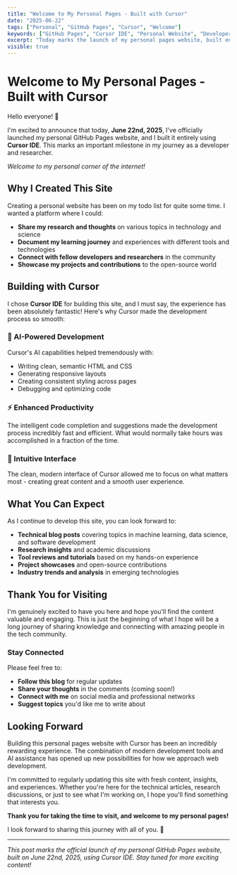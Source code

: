 ```yaml
---
title: "Welcome to My Personal Pages - Built with Cursor"
date: "2025-06-22"
tags: ["Personal", "GitHub Pages", "Cursor", "Welcome"]
keywords: ["GitHub Pages", "Cursor IDE", "Personal Website", "Developer Tools"]
excerpt: "Today marks the launch of my personal pages website, built entirely using Cursor IDE. Join me on this journey of sharing knowledge and experiences."
visible: true
---
```


# Welcome to My Personal Pages - Built with Cursor

Hello everyone! 🎉

I'm excited to announce that today, **June 22nd, 2025**, I've officially launched my personal GitHub Pages website, and I built it entirely using **Cursor IDE**. This marks an important milestone in my journey as a developer and researcher.

*Welcome to my personal corner of the internet!*

## Why I Created This Site

Creating a personal website has been on my todo list for quite some time. I wanted a platform where I could:

- **Share my research and thoughts** on various topics in technology and science
- **Document my learning journey** and experiences with different tools and technologies  
- **Connect with fellow developers and researchers** in the community
- **Showcase my projects and contributions** to the open-source world

## Building with Cursor

I chose **Cursor IDE** for building this site, and I must say, the experience has been absolutely fantastic! Here's why Cursor made the development process so smooth:

### 🤖 AI-Powered Development
Cursor's AI capabilities helped tremendously with:
- Writing clean, semantic HTML and CSS
- Generating responsive layouts
- Creating consistent styling across pages
- Debugging and optimizing code

### ⚡ Enhanced Productivity
The intelligent code completion and suggestions made the development process incredibly fast and efficient. What would normally take hours was accomplished in a fraction of the time.

### 🎯 Intuitive Interface
The clean, modern interface of Cursor allowed me to focus on what matters most - creating great content and a smooth user experience.

## What You Can Expect

As I continue to develop this site, you can look forward to:

- **Technical blog posts** covering topics in machine learning, data science, and software development
- **Research insights** and academic discussions
- **Tool reviews and tutorials** based on my hands-on experience
- **Project showcases** and open-source contributions
- **Industry trends and analysis** in emerging technologies

## Thank You for Visiting

I'm genuinely excited to have you here and hope you'll find the content valuable and engaging. This is just the beginning of what I hope will be a long journey of sharing knowledge and connecting with amazing people in the tech community.

### Stay Connected

Please feel free to:
- **Follow this blog** for regular updates
- **Share your thoughts** in the comments (coming soon!)
- **Connect with me** on social media and professional networks
- **Suggest topics** you'd like me to write about

## Looking Forward

Building this personal pages website with Cursor has been an incredibly rewarding experience. The combination of modern development tools and AI assistance has opened up new possibilities for how we approach web development.

I'm committed to regularly updating this site with fresh content, insights, and experiences. Whether you're here for the technical articles, research discussions, or just to see what I'm working on, I hope you'll find something that interests you.

**Thank you for taking the time to visit, and welcome to my personal pages!** 

I look forward to sharing this journey with all of you. 🚀

---

*This post marks the official launch of my personal GitHub Pages website, built on June 22nd, 2025, using Cursor IDE. Stay tuned for more exciting content!* 